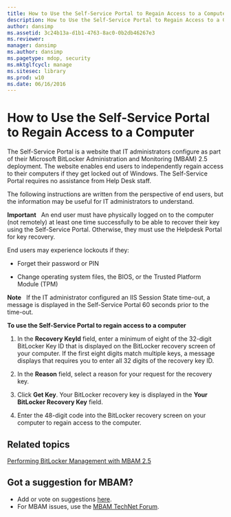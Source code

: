```yaml
---
title: How to Use the Self-Service Portal to Regain Access to a Computer
description: How to Use the Self-Service Portal to Regain Access to a Computer
author: dansimp
ms.assetid: 3c24b13a-d1b1-4763-8ac0-0b2db46267e3
ms.reviewer: 
manager: dansimp
ms.author: dansimp
ms.pagetype: mdop, security
ms.mktglfcycl: manage
ms.sitesec: library
ms.prod: w10
ms.date: 06/16/2016
---
```



# How to Use the Self-Service Portal to Regain Access to a Computer


The Self-Service Portal is a website that IT administrators configure as part of their Microsoft BitLocker Administration and Monitoring (MBAM) 2.5 deployment. The website enables end users to independently regain access to their computers if they get locked out of Windows. The Self-Service Portal requires no assistance from Help Desk staff.

The following instructions are written from the perspective of end users, but the information may be useful for IT administrators to understand.

**Important**  
An end user must have physically logged on to the computer (not remotely) at least one time successfully to be able to recover their key using the Self-Service Portal. Otherwise, they must use the Helpdesk Portal for key recovery.

 

End users may experience lockouts if they:

-   Forget their password or PIN

-   Change operating system files, the BIOS, or the Trusted Platform Module (TPM)

**Note**  
If the IT administrator configured an IIS Session State time-out, a message is displayed in the Self-Service Portal 60 seconds prior to the time-out.

 

**To use the Self-Service Portal to regain access to a computer**

1.  In the **Recovery KeyId** field, enter a minimum of eight of the 32-digit BitLocker Key ID that is displayed on the BitLocker recovery screen of your computer. If the first eight digits match multiple keys, a message displays that requires you to enter all 32 digits of the recovery key ID.

2.  In the **Reason** field, select a reason for your request for the recovery key.

3.  Click **Get Key**. Your BitLocker recovery key is displayed in the **Your BitLocker Recovery Key** field.

4.  Enter the 48-digit code into the BitLocker recovery screen on your computer to regain access to the computer.



## Related topics


[Performing BitLocker Management with MBAM 2.5](performing-bitlocker-management-with-mbam-25.md)

 
## Got a suggestion for MBAM?
- Add or vote on suggestions [here](http://mbam.uservoice.com/forums/268571-microsoft-bitlocker-administration-and-monitoring). 
- For MBAM issues, use the [MBAM TechNet Forum](https://social.technet.microsoft.com/Forums/home?forum=mdopmbam).
 






